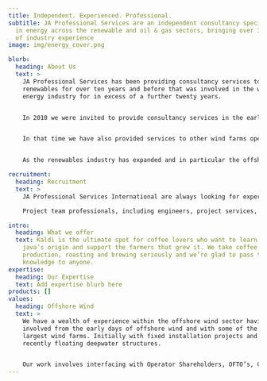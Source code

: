 ```yaml
---
title: Independent. Experienced. Professional.
subtitle: JA Professional Services are an independent consultancy specialising
  in energy across the renewable and oil & gas sectors, bringing over 30 years
  of industry experience
image: img/energy_cover.png

blurb:
  heading: About Us
  text: >
    JA Professional Services has been providing consultancy services to
    renewables for over ten years and before that was involved in the wider
    energy industry for in excess of a further twenty years.


    In 2010 we were invited to provide consultancy services in the early stages of what was to become the world’s largest wind farm, something that we continue to be involved with during the operations & maintenance phase.


    In that time we have also provided services to other wind farms operators and shareholders, ranging from early stage planning through to O&M support.


    As the renewables industry has expanded and in particular the offshore wind industry has developed worldwide, we have become involved in multinational projects for international clients.

recruitment:
  heading: Recruitment
  text: >
    JA Professional Services International are always looking for experienced individuals who are interested in being involved in the renewables industry. If you would like to join the JAPSI team and have expertise in the following areas, please select the “contact” button below.

    Project team professionals, including engineers, project services, offshore representatives, package managers and contract engineers and administrators.

intro:
  heading: What we offer
  text: Kaldi is the ultimate spot for coffee lovers who want to learn about their
    java’s origin and support the farmers that grew it. We take coffee
    production, roasting and brewing seriously and we’re glad to pass that
    knowledge to anyone.
expertise:
  heading: Our Expertise
  text: Add expertise blurb here
products: []
values:
  heading: Offshore Wind
  text: >
    We have a wealth of experience within the offshore wind sector having been
    involved from the early days of offshore wind and with some of the world’s
    largest wind farms. Initially with fixed installation projects and more
    recently floating deepwater structures.


    Our work involves interfacing with Operator Shareholders, OFTO’s, Contractors and Manufacturers, together with numerous specialist consultants such as Marine Warranty, and also Consenting bodies such as the MMO.
---
```


